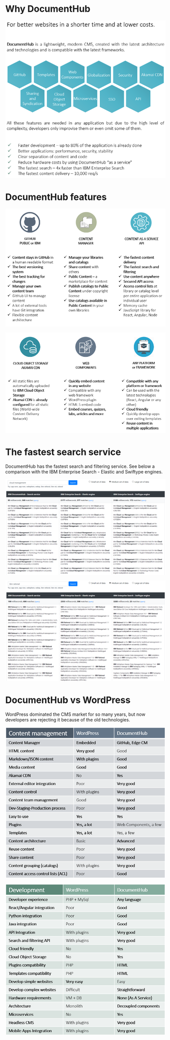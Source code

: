 # Why DocumentHub

![Why DocumentHub](_attachments/why1.png)


# DocumentHub features

![Why DocumentHub](_attachments/why2.png)

![Why DocumentHub](_attachments/why3.png)


# The fastest search service

DocumentHub has the fastest search and filtering service. See below a comparison with the IBM Enterprise Search - Elastic and Swiftype engines.

![Search comparison](_attachments/search1.png)

![Search comparison](_attachments/search2.png)


# DocumentHub vs WordPress

WordPress dominated the CMS market for so many years, but now developers are rejecting it because of the old technologies.

![Why DocumentHub](_attachments/why4.png)

![Why DocumentHub](_attachments/why5.png)
